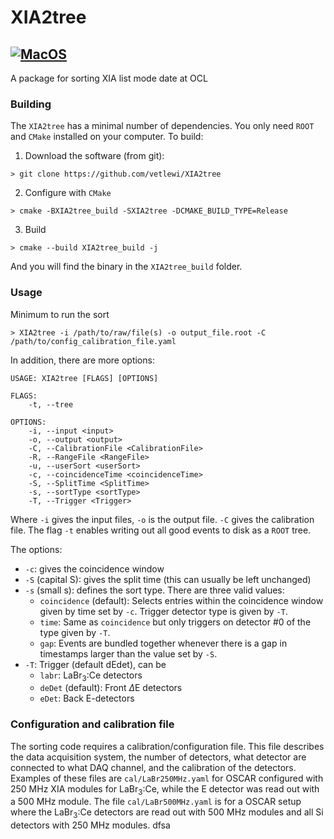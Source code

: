 # XIA2tree
[![MacOS](https://github.com/vetlewi/XIA2tree/actions/workflows/macos.yml/badge.svg)](https://github.com/vetlewi/XIA2tree/actions/workflows/macos.yml)
---
A package for sorting XIA list mode date at OCL

### Building
The `XIA2tree` has a minimal number of dependencies. You only need `ROOT` and `CMake` installed on your computer.
To build:
1. Download the software (from git):
```
> git clone https://github.com/vetlewi/XIA2tree
```
2. Configure with `CMake`
```
> cmake -BXIA2tree_build -SXIA2tree -DCMAKE_BUILD_TYPE=Release
```
3. Build
```
> cmake --build XIA2tree_build -j
```
And you will find the binary in the `XIA2tree_build` folder.

### Usage
Minimum to run the sort
```
> XIA2tree -i /path/to/raw/file(s) -o output_file.root -C /path/to/config_calibration_file.yaml
```
In addition, there are more options:
```
USAGE: XIA2tree [FLAGS] [OPTIONS]

FLAGS:
    -t, --tree

OPTIONS:
    -i, --input <input>
    -o, --output <output>
    -C, --CalibrationFile <CalibrationFile>
    -R, --RangeFile <RangeFile>
    -u, --userSort <userSort>
    -c, --coincidenceTime <coincidenceTime>
    -S, --SplitTime <SplitTime>
    -s, --sortType <sortType>
    -T, --Trigger <Trigger>
```
Where `-i` gives the input files, `-o` is the output file.
`-C` gives the calibration file.
The flag `-t` enables writing out all good events to disk as a `ROOT` tree.

The options:
* `-c`: gives the coincidence window
* `-S` (capital S): gives the split time (this can usually be left unchanged)
* `-s` (small s): defines the sort type. There are three valid values:
  * `coincidence` (default): Selects entries within the coincidence window given by time set by `-c`. Trigger detector type is given by `-T`.
  * `time`: Same as `coincidence` but only triggers on detector #0 of the type given by `-T`.
  * `gap`: Events are bundled together whenever there is a gap in timestamps larger than the value set by `-S`.
* `-T`: Trigger (default dEdet), can be
  * `labr`: LaBr$_3$:Ce detectors
  * `deDet` (default): Front $\Delta$E detectors 
  * `eDet`: Back E-detectors

### Configuration and calibration file
The sorting code requires a calibration/configuration file.
This file describes the data acquisition system, the number of detectors, what detector are connected to what DAQ channel, and the calibration of the detectors.
Examples of these files are `cal/LaBr250MHz.yaml` for OSCAR configured with 250 MHz XIA modules for LaBr$_3$:Ce, while the E detector was read out with a $500$ MHz module.
The file `cal/LaBr500MHz.yaml` is for a OSCAR setup where the LaBr$_3$:Ce detectors are read out with 500 MHz modules and all Si detectors with 250 MHz modules.
dfsa